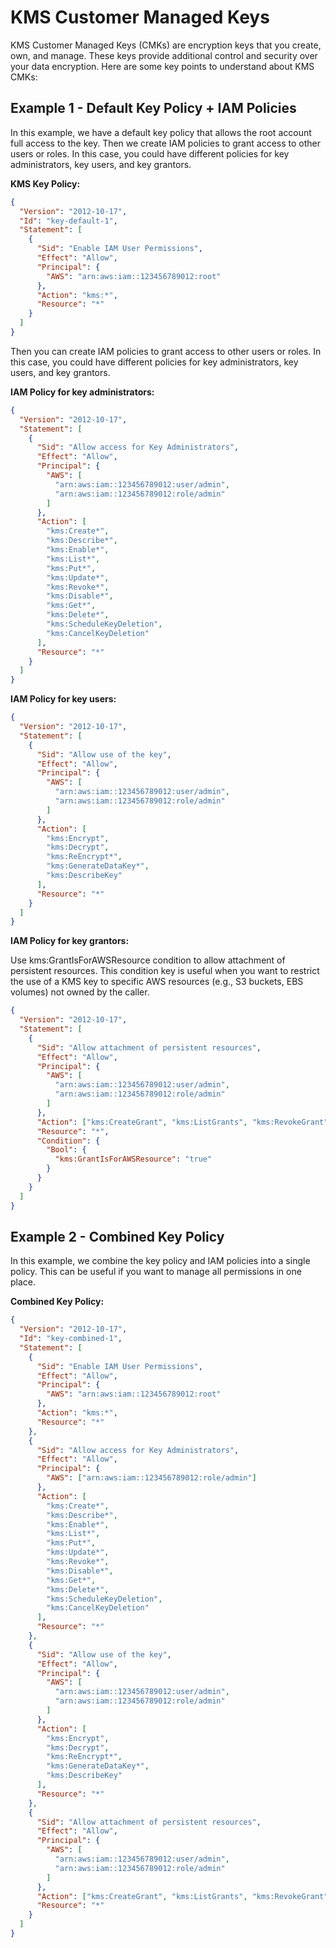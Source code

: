 # KMS Customer Managed Keys

KMS Customer Managed Keys (CMKs) are encryption keys that you create, own, and manage. These keys provide additional control and security over your data encryption. Here are some key points to understand about KMS CMKs:

## Example 1 - Default Key Policy + IAM Policies

In this example, we have a default key policy that allows the root account full access to the key. Then we create IAM policies to grant access to other users or roles. In this case, you could have different policies for key administrators, key users, and key grantors.

**KMS Key Policy:**

```json
{
  "Version": "2012-10-17",
  "Id": "key-default-1",
  "Statement": [
    {
      "Sid": "Enable IAM User Permissions",
      "Effect": "Allow",
      "Principal": {
        "AWS": "arn:aws:iam::123456789012:root"
      },
      "Action": "kms:*",
      "Resource": "*"
    }
  ]
}
```

Then you can create IAM policies to grant access to other users or roles. In this case, you could have different policies for key administrators, key users, and key grantors.

**IAM Policy for key administrators:**

```json
{
  "Version": "2012-10-17",
  "Statement": [
    {
      "Sid": "Allow access for Key Administrators",
      "Effect": "Allow",
      "Principal": {
        "AWS": [
          "arn:aws:iam::123456789012:user/admin",
          "arn:aws:iam::123456789012:role/admin"
        ]
      },
      "Action": [
        "kms:Create*",
        "kms:Describe*",
        "kms:Enable*",
        "kms:List*",
        "kms:Put*",
        "kms:Update*",
        "kms:Revoke*",
        "kms:Disable*",
        "kms:Get*",
        "kms:Delete*",
        "kms:ScheduleKeyDeletion",
        "kms:CancelKeyDeletion"
      ],
      "Resource": "*"
    }
  ]
}
```

**IAM Policy for key users:**

```json
{
  "Version": "2012-10-17",
  "Statement": [
    {
      "Sid": "Allow use of the key",
      "Effect": "Allow",
      "Principal": {
        "AWS": [
          "arn:aws:iam::123456789012:user/admin",
          "arn:aws:iam::123456789012:role/admin"
        ]
      },
      "Action": [
        "kms:Encrypt",
        "kms:Decrypt",
        "kms:ReEncrypt*",
        "kms:GenerateDataKey*",
        "kms:DescribeKey"
      ],
      "Resource": "*"
    }
  ]
}
```

**IAM Policy for key grantors:**

Use kms:GrantIsForAWSResource condition to allow attachment of persistent resources. This condition key is useful when you want to restrict the use of a KMS key to specific AWS resources (e.g., S3 buckets, EBS volumes) not owned by the caller.

```json
{
  "Version": "2012-10-17",
  "Statement": [
    {
      "Sid": "Allow attachment of persistent resources",
      "Effect": "Allow",
      "Principal": {
        "AWS": [
          "arn:aws:iam::123456789012:user/admin",
          "arn:aws:iam::123456789012:role/admin"
        ]
      },
      "Action": ["kms:CreateGrant", "kms:ListGrants", "kms:RevokeGrant"],
      "Resource": "*",
      "Condition": {
        "Bool": {
          "kms:GrantIsForAWSResource": "true"
        }
      }
    }
  ]
}
```

## Example 2 - Combined Key Policy

In this example, we combine the key policy and IAM policies into a single policy. This can be useful if you want to manage all permissions in one place.

**Combined Key Policy:**

```json
{
  "Version": "2012-10-17",
  "Id": "key-combined-1",
  "Statement": [
    {
      "Sid": "Enable IAM User Permissions",
      "Effect": "Allow",
      "Principal": {
        "AWS": "arn:aws:iam::123456789012:root"
      },
      "Action": "kms:*",
      "Resource": "*"
    },
    {
      "Sid": "Allow access for Key Administrators",
      "Effect": "Allow",
      "Principal": {
        "AWS": ["arn:aws:iam::123456789012:role/admin"]
      },
      "Action": [
        "kms:Create*",
        "kms:Describe*",
        "kms:Enable*",
        "kms:List*",
        "kms:Put*",
        "kms:Update*",
        "kms:Revoke*",
        "kms:Disable*",
        "kms:Get*",
        "kms:Delete*",
        "kms:ScheduleKeyDeletion",
        "kms:CancelKeyDeletion"
      ],
      "Resource": "*"
    },
    {
      "Sid": "Allow use of the key",
      "Effect": "Allow",
      "Principal": {
        "AWS": [
          "arn:aws:iam::123456789012:user/admin",
          "arn:aws:iam::123456789012:role/admin"
        ]
      },
      "Action": [
        "kms:Encrypt",
        "kms:Decrypt",
        "kms:ReEncrypt*",
        "kms:GenerateDataKey*",
        "kms:DescribeKey"
      ],
      "Resource": "*"
    },
    {
      "Sid": "Allow attachment of persistent resources",
      "Effect": "Allow",
      "Principal": {
        "AWS": [
          "arn:aws:iam::123456789012:user/admin",
          "arn:aws:iam::123456789012:role/admin"
        ]
      },
      "Action": ["kms:CreateGrant", "kms:ListGrants", "kms:RevokeGrant"],
      "Resource": "*"
    }
  ]
}
```
